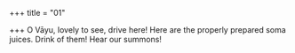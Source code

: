+++
title = "01"

+++
O Vāyu, lovely to see, drive here! Here are the properly prepared soma  juices.
Drink of them! Hear our summons!